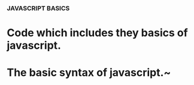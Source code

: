 ### JAVASCRIPT BASICS

# Code which includes they basics of javascript. 
# The basic syntax of javascript.~